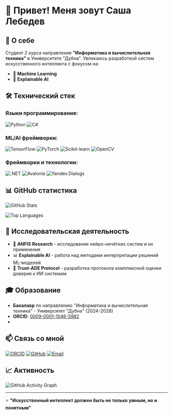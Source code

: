 # 👋 Привет! Меня зовут Саша Лебедев

## 🚀 О себе
Студент 2 курса направления **"Информатика и вычислительная техника"** в Университете "Дубна". Увлекаюсь разработкой систем искусственного интеллекта с фокусом на:
- 🧠 **Machine Learning**
- 🔬 **Explainable AI**

## 🛠️ Технический стек

### Языки программирования:
![Python](https://img.shields.io/badge/-Python-3776AB?style=flat-square&logo=python&logoColor=white)
![C#](https://img.shields.io/badge/-C%23-239120?style=flat-square&logo=c-sharp&logoColor=white)

### ML/AI фреймворки:
![TensorFlow](https://img.shields.io/badge/-TensorFlow-FF6F00?style=flat-square&logo=tensorflow&logoColor=white)
![PyTorch](https://img.shields.io/badge/-PyTorch-EE4C2C?style=flat-square&logo=pytorch&logoColor=white)
![Scikit-learn](https://img.shields.io/badge/-Scikit--learn-F7931E?style=flat-square&logo=scikit-learn&logoColor=white)
![OpenCV](https://img.shields.io/badge/-OpenCV-5C3EE8?style=flat-square&logo=opencv&logoColor=white)

### Фреймворки и технологии:
![.NET](https://img.shields.io/badge/-.NET-512BD4?style=flat-square&logo=dotnet&logoColor=white)
![Avalonia](https://img.shields.io/badge/-Avalonia-B445E5?style=flat-square)
![Yandex.Dialogs](https://img.shields.io/badge/-Yandex.Dialogs-FF0000?style=flat-square&logo=yandex&logoColor=white)

## 📊 GitHub статистика

![GitHub Stats](https://github-readme-stats.vercel.app/api?username=lebedeffson&show_icons=true&theme=radical)

![Top Languages](https://github-readme-stats.vercel.app/api/top-langs/?username=lebedeffson&layout=compact&theme=radical)

## 🔬 Исследовательская деятельность
- 🧮 **ANFIS Research** - исследование нейро-нечётких систем и их применения
- 📊 **Explainable AI** - работа над методами интерпретации решений ML-моделей
- 📄 **Trust-ADE Protocol** - разработка протокола комплексной оценки доверия к ИИ системам

## 🎓 Образование
- **Бакалавр** по направлению "Информатика и вычислительная техника" - Университет "Дубна" (2024-2028)
- **ORCID**: [0009-0001-1046-5982](https://orcid.org/0009-0001-1046-5982)
- 
## 📫 Связь со мной

[![ORCID](https://img.shields.io/badge/-ORCID-A6CE39?style=flat-square&logo=orcid&logoColor=white)](https://orcid.org/0009-0001-1046-5982)
[![GitHub](https://img.shields.io/badge/-GitHub-181717?style=flat-square&logo=github)](https://github.com/lebedeffson)
[![Email](https://img.shields.io/badge/-Email-D14836?style=flat-square&logo=gmail&logoColor=white)](mailto:lebedev0lexander@gmail.com)

## 📈 Активность

![GitHub Activity Graph](https://github-readme-activity-graph.vercel.app/graph?username=lebedeffson&theme=github-compact)

---
⭐️ **"Искусственный интеллект должен быть не только умным, но и понятным"**
